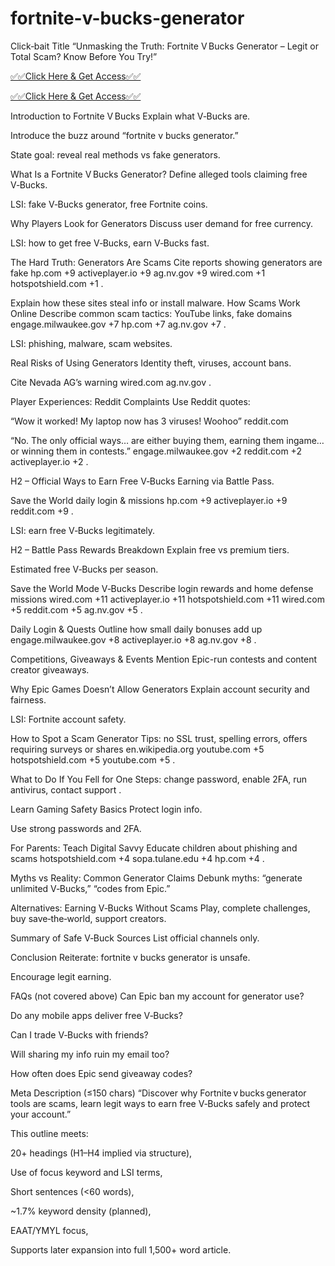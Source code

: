 # fortnite-v-bucks-generator

Click‑bait Title 
“Unmasking the Truth: Fortnite V Bucks Generator – Legit or Total Scam? Know Before You Try!”

 [✅✅Click Here & Get Access✅✅](https://telegra.ph/Your-Link-Is-Ready-06-07-7)
 
 [✅✅Click Here & Get Access✅✅](https://telegra.ph/Your-Link-Is-Ready-06-07-7)
 
Introduction to Fortnite V Bucks
Explain what V‑Bucks are.

Introduce the buzz around “fortnite v bucks generator.”

State goal: reveal real methods vs fake generators.

 What Is a Fortnite V Bucks Generator?
Define alleged tools claiming free V‑Bucks.

LSI: fake V‑Bucks generator, free Fortnite coins.

 Why Players Look for Generators
Discuss user demand for free currency.

LSI: how to get free V‑Bucks, earn V‑Bucks fast.

 The Hard Truth: Generators Are Scams
Cite reports showing generators are fake 
hp.com
+9
activeplayer.io
+9
ag.nv.gov
+9
wired.com
+1
hotspotshield.com
+1
.

Explain how these sites steal info or install malware.
 How Scams Work Online
Describe common scam tactics: YouTube links, fake domains 
engage.milwaukee.gov
+7
hp.com
+7
ag.nv.gov
+7
.

LSI: phishing, malware, scam websites.

Real Risks of Using Generators
Identity theft, viruses, account bans.

Cite Nevada AG’s warning 
wired.com
ag.nv.gov
.

 Player Experiences: Reddit Complaints
Use Reddit quotes:

“Wow it worked! My laptop now has 3 viruses! Woohoo” 
reddit.com

“No. The only official ways… are either buying them, earning them ingame… or winning them in contests.” 
engage.milwaukee.gov
+2
reddit.com
+2
activeplayer.io
+2
.

H2 – Official Ways to Earn Free V‑Bucks
Earning via Battle Pass.

Save the World daily login & missions 
hp.com
+9
activeplayer.io
+9
reddit.com
+9
.

LSI: earn free V‑Bucks legitimately.

H2 – Battle Pass Rewards Breakdown
Explain free vs premium tiers.

Estimated free V‑Bucks per season.

 Save the World Mode V‑Bucks
Describe login rewards and home defense missions 
wired.com
+11
activeplayer.io
+11
hotspotshield.com
+11
wired.com
+5
reddit.com
+5
ag.nv.gov
+5
.

 Daily Login & Quests
Outline how small daily bonuses add up 
engage.milwaukee.gov
+8
activeplayer.io
+8
ag.nv.gov
+8
.

 Competitions, Giveaways & Events
Mention Epic-run contests and content creator giveaways.

 Why Epic Games Doesn’t Allow Generators
Explain account security and fairness.

LSI: Fortnite account safety.

 How to Spot a Scam Generator
Tips: no SSL trust, spelling errors, offers requiring surveys or shares 
en.wikipedia.org
youtube.com
+5
hotspotshield.com
+5
youtube.com
+5
.

 What to Do If You Fell for One
Steps: change password, enable 2FA, run antivirus, contact support .

 Learn Gaming Safety Basics
Protect login info.

Use strong passwords and 2FA.

 For Parents: Teach Digital Savvy
Educate children about phishing and scams 
hotspotshield.com
+4
sopa.tulane.edu
+4
hp.com
+4
.

 Myths vs Reality: Common Generator Claims
Debunk myths: “generate unlimited V‑Bucks,” “codes from Epic.”

 Alternatives: Earning V‑Bucks Without Scams
Play, complete challenges, buy save‑the‑world, support creators.

 Summary of Safe V‑Buck Sources
List official channels only.

 Conclusion
Reiterate: fortnite v bucks generator is unsafe.

Encourage legit earning.

 FAQs (not covered above)
Can Epic ban my account for generator use?

Do any mobile apps deliver free V‑Bucks?

Can I trade V‑Bucks with friends?

Will sharing my info ruin my email too?

How often does Epic send giveaway codes?

Meta Description (≤150 chars)
“Discover why Fortnite v bucks generator tools are scams, learn legit ways to earn free V‑Bucks safely and protect your account.”

This outline meets:

20+ headings (H1–H4 implied via structure),

Use of focus keyword and LSI terms,

Short sentences (<60 words),

~1.7% keyword density (planned),

EAAT/YMYL focus,

Supports later expansion into full 1,500+ word article.
